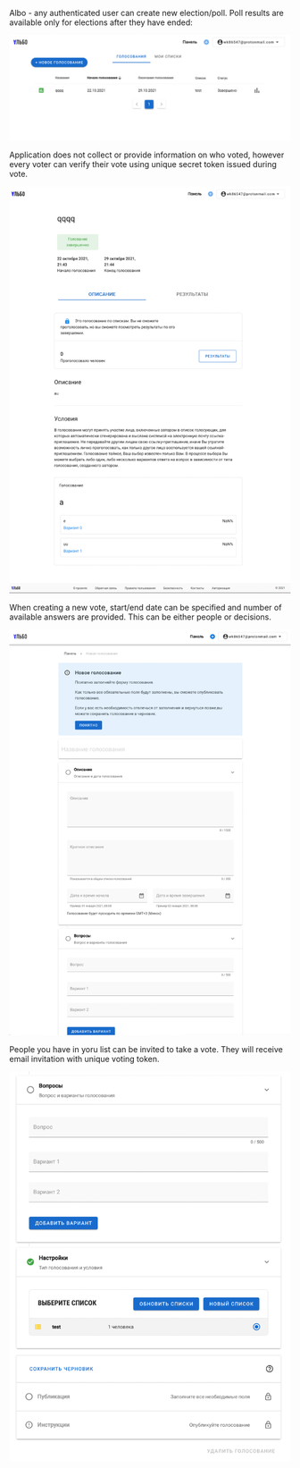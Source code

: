Albo - any authenticated user can create new election/poll. Poll results are available only for elections after they have ended:

![sc1](images/sc1.png)

Application does not collect or provide information on who voted, however every voter can verify their vote using unique secret token issued during vote.

![sc2](images/sc2.png)

When creating a new vote, start/end date can be specified and number of available answers are provided. This can be either people or decisions.

![sc3](images/sc3.png)

People you have in yoru list can be invited to take a vote. They will receive email invitation with unique voting token.

![sc4](images/sc4.png)
